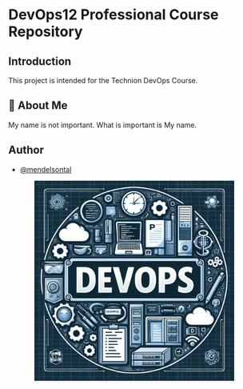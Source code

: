 
# DevOps12 Professional Course Repository

## Introduction
This project is intended for the Technion DevOps Course.

## 🚀 About Me
My name is not important. What is important is My name.

## Author

- [@mendelsontal](assets/DevOps.jpg)

<div align="center">
  <img src="https://github.com/mendelsontal/devops_course/blob/main/DevOps.jpg" alt="Logo" width="400"/>
</div>
